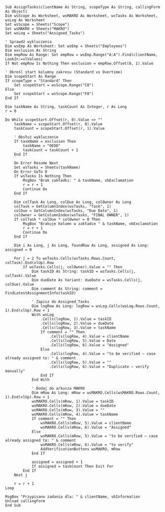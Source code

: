     Sub AssignTasks(clientName As String, scopeType As String, callingForm As Object)
    Dim wsScope As Worksheet, wsMAKRO As Worksheet, wsTasks As Worksheet, wsLog As Worksheet
    Set wsScope = Sheets("Scope")
    Set wsMAKRO = Sheets("MAKRO")
    Set wsLog = Sheets("Assigned_Tasks")
    
    ' Sprawdź wykluczenia
    Dim wsEmp As Worksheet: Set wsEmp = Sheets("Employees")
    Dim exclusion As String
    Dim empRow As Range: Set empRow = wsEmp.Range("A:A").Find(clientName, LookIn:=xlValues)
    If Not empRow Is Nothing Then exclusion = empRow.Offset(0, 1).Value
    
    ' Określ start kolumny zakresu (Standard vs Overtime)
    Dim scopeStart As Range
    If scopeType = "Standard" Then
        Set scopeStart = wsScope.Range("C8")
    Else
        Set scopeStart = wsScope.Range("F8")
    End If

    Dim taskName As String, taskCount As Integer, r As Long
    r = 0

    Do While scopeStart.Offset(r, 0).Value <> ""
        taskName = scopeStart.Offset(r, 0).Value
        taskCount = scopeStart.Offset(r, 1).Value

        ' Obsłuż wykluczenie
        If taskName = exclusion Then
            taskName = "OEDD"
            taskCount = taskCount + 1
        End If
        
        On Error Resume Next
        Set wsTasks = Sheets(taskName)
        On Error GoTo 0
        If wsTasks Is Nothing Then
            MsgBox "Brak zakładki: " & taskName, vbExclamation
            r = r + 1
            Continue Do
        End If

        Dim colTask As Long, colDue As Long, colOwner As Long
        colTask = GetColumnIndex(wsTasks, "Task", 1)
        colDue = GetColumnIndex(wsTasks, "Due Date", 1)
        colOwner = GetColumnIndex(wsTasks, "FINAL OWNER", 1)
        If colTask * colDue * colOwner = 0 Then
            MsgBox "Brakuje kolumn w zakładce " & taskName, vbExclamation
            r = r + 1
            Continue Do
        End If

        Dim i As Long, j As Long, foundRow As Long, assigned As Long: assigned = 0

        For j = 2 To wsTasks.Cells(wsTasks.Rows.Count, colTask).End(xlUp).Row
            If wsTasks.Cells(j, colOwner).Value = "" Then
                Dim taskID As String: taskID = wsTasks.Cells(j, colTask).Value
                Dim dueDate As Variant: dueDate = wsTasks.Cells(j, colDue).Value
                Dim comment As String: comment = FindLatestAssignmentInfo(taskID)
                
                ' Zapisz do Assigned_Tasks
                Dim logRow As Long: logRow = wsLog.Cells(wsLog.Rows.Count, 1).End(xlUp).Row + 1
                With wsLog
                    .Cells(logRow, 1).Value = taskID
                    .Cells(logRow, 2).Value = dueDate
                    .Cells(logRow, 3).Value = taskName
                    If comment = "" Then
                        .Cells(logRow, 4).Value = clientName
                        .Cells(logRow, 5).Value = Date
                        .Cells(logRow, 6).Value = "Assigned"
                    Else
                        .Cells(logRow, 4).Value = "to be verified – case already assigned to: " & comment
                        .Cells(logRow, 5).Value = ""
                        .Cells(logRow, 6).Value = "Duplicate – verify manually"
                    End If
                End With
                
                ' Dodaj do arkusza MAKRO
                Dim mRow As Long: mRow = wsMAKRO.Cells(wsMAKRO.Rows.Count, 1).End(xlUp).Row + 1
                wsMAKRO.Cells(mRow, 1).Value = taskID
                wsMAKRO.Cells(mRow, 2).Value = dueDate
                wsMAKRO.Cells(mRow, 3).Value = ""
                wsMAKRO.Cells(mRow, 4).Value = taskName
                If comment = "" Then
                    wsMAKRO.Cells(mRow, 5).Value = clientName
                    wsMAKRO.Cells(mRow, 6).Value = "Assigned"
                Else
                    wsMAKRO.Cells(mRow, 5).Value = "to be verified – case already assigned to: " & comment
                    wsMAKRO.Cells(mRow, 6).Value = "to verify"
                    AddVerificationButtons wsMAKRO, mRow
                End If
                
                assigned = assigned + 1
                If assigned = taskCount Then Exit For
            End If
        Next j

        r = r + 1
    Loop

    MsgBox "Przypisano zadania dla: " & clientName, vbInformation
    Unload callingForm
    End Sub
